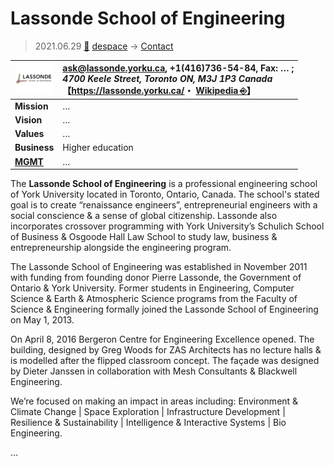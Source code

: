 # Lassonde School of Engineering
> 2021.06.29 [🚀](../../index/index.md) [despace](../index.md) → [Contact](../contact.md)

|[![](../f/contact/l/lassonde_soe_logo1_thumb.webp)](../f/contact/l/lassonde_soe_logo1.webp)|<ask@lassonde.yorku.ca>, +1(416)736-54-84, Fax: … ;<br> *4700 Keele Street, Toronto ON, M3J 1P3 Canada*<br> 【<https://lassonde.yorku.ca/>・ [Wikipedia ⎆](https://en.wikipedia.org/wiki/Lassonde_School_of_Engineering)】|
|:--|:--|
|**Mission**|…|
|**Vision**|…|
|**Values**|…|
|**Business**|Higher education|
|**[MGMT](../mgmt.md)**|…|

The **Lassonde School of Engineering** is a professional engineering school of York University located in Toronto, Ontario, Canada. The school's stated goal is to create “renaissance engineers”, entrepreneurial engineers with a social conscience & a sense of global citizenship. Lassonde also incorporates crossover programming with York University’s Schulich School of Business & Osgoode Hall Law School to study law, business & entrepreneurship alongside the engineering program.

The Lassonde School of Engineering was established in November 2011 with funding from founding donor Pierre Lassonde, the Government of Ontario & York University. Former students in Engineering, Computer Science & Earth & Atmospheric Science programs from the Faculty of Science & Engineering formally joined the Lassonde School of Engineering on May 1, 2013.

On April 8, 2016 Bergeron Centre for Engineering Excellence opened. The building, designed by Greg Woods for ZAS Architects has no lecture halls & is modelled after the flipped classroom concept. The façade was designed by Dieter Janssen in collaboration with Mesh Consultants & Blackwell Engineering.

We’re focused on making an impact in areas including: Environment & Climate Change | Space Exploration | Infrastructure Development | Resilience & Sustainability | Intelligence & Interactive Systems | Bio Engineering.

<p style="page-break-after:always"> </p>

…
